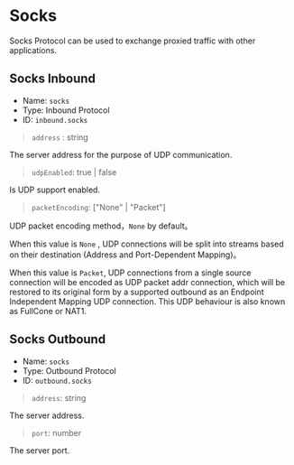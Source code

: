 # Socks
Socks Protocol can be used to exchange proxied traffic with other applications.


## Socks Inbound
* Name: `socks`
* Type: Inbound Protocol
* ID: `inbound.socks`

> `address` : string

The server address for the purpose of UDP communication.

> `udpEnabled`: true | false

Is UDP support enabled.

> `packetEncoding`:  \["None" | "Packet"\]

UDP packet encoding method，`None` by default。

When this value is `None` , UDP connections will be split into streams based on their destination (Address and Port-Dependent Mapping)。

When this value is `Packet`, UDP connections from a single source connection will be encoded as UDP packet addr connection, which will be restored to its original form by a supported outbound as an Endpoint Independent Mapping UDP connection.
This UDP behaviour is also known as FullCone or NAT1.

## Socks Outbound
* Name: `socks`
* Type: Outbound Protocol
* ID: `outbound.socks`

> `address`: string

The server address.

> `port`: number

The server port.
